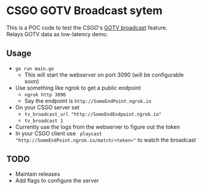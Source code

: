 # CSGO GOTV Broadcast sytem

This is a POC code to test the CSGO's [GOTV broadcast](https://developer.valvesoftware.com/wiki/Counter-Strike:_Global_Offensive_Broadcast) feature.  
Relays GOTV data as low-latency demo.  

## Usage
* `go run main.go`
    - This will start the webserver on port 3090 (will be configurable soon)
* Use something like ngrok to get a public endpoint 
    - `ngrok http 3090`
    - Say the endpoint is `http://SomeEndPoint.ngrok.io`
* On your CSGO server set
    - `tv_broadcast_url "http://SomeEndEndpoint.ngrok.io"`
    - `tv_broadcast 1`
* Currently use the logs from the webserver to figure out the token
* In your CSGO client use ` playcast "http://SomeEndPoint.ngrok.io/match/<token>"` to watch the broadcast 

## TODO
* Maintain releases
* Add flags to configure the server
